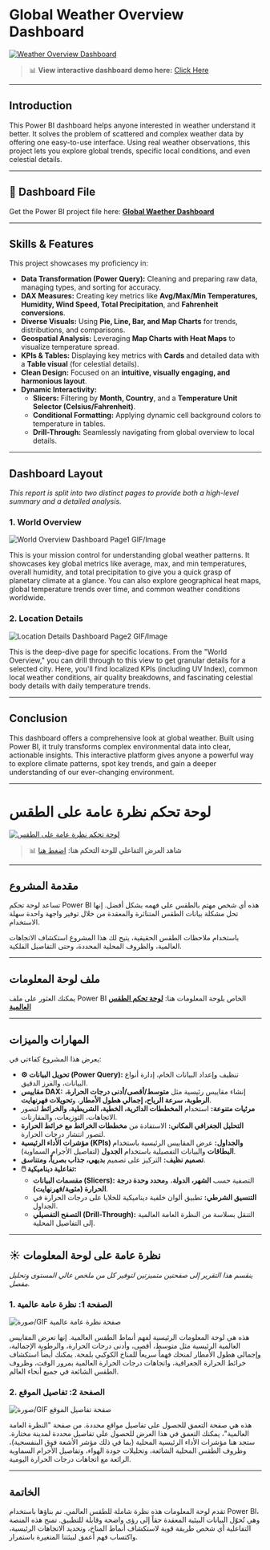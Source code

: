 # Global Weather Overview Dashboard


<a href="https://drive.google.com/file/d/1KNKne9v9ojPId5e-kDISbu5JBmE8xYos/view?usp=sharing" target="_blank">
  <img src="/Users/sarah/Documents/Global Weather EDA - POWER BI/WeatherOverview.gif" alt="Weather Overview Dashboard" style="max-width:100%;">
</a>

> 📊 **View interactive dashboard demo here:** [Click Here](https://drive.google.com/file/d/1wAYhASo5g8RRpCqWGA8V3gGpB3qy1Uo_/view?usp=sharing)

---
##  Introduction

This Power BI dashboard helps anyone interested in weather understand it better. It solves the problem of scattered and complex weather data by offering one easy-to-use interface. Using real weather observations, this project lets you explore global trends, specific local conditions, and even celestial details.


---

## 📁 Dashboard File

Get the Power BI project file here: **[Global Waether Dashboard](<GlobalWatherDashboard.pbix>)** 

---

## Skills & Features

This project showcases my proficiency in:

* **Data Transformation (Power Query):** Cleaning and preparing raw data, managing types, and sorting for accuracy.
* **DAX Measures:** Creating key metrics like **Avg/Max/Min Temperatures, Humidity, Wind Speed, Total Precipitation**, and **Fahrenheit conversions**.
* **Diverse Visuals:** Using **Pie, Line, Bar, and Map Charts** for trends, distributions, and comparisons.
* **Geospatial Analysis:** Leveraging **Map Charts with Heat Maps** to visualize temperature spread.
* **KPIs & Tables:** Displaying key metrics with **Cards** and detailed data with a **Table visual** (for celestial details).
* **Clean Design:** Focused on an **intuitive, visually engaging, and harmonious layout**.
* **Dynamic Interactivity:**
    * **Slicers:** Filtering by **Month, Country**, and a **Temperature Unit Selector (Celsius/Fahrenheit)**.
    * **Conditional Formatting:** Applying dynamic cell background colors to temperature in tables.
    * **Drill-Through:** Seamlessly navigating from global overview to local details.

---

## Dashboard Layout

*This report is split into two distinct pages to provide both a high-level summary and a detailed analysis.*

### **1. World Overview**

![World Overview Dashboard Page1 GIF/Image](Dashboard1.png)

This is your mission control for understanding global weather patterns. It showcases key global metrics like average, max, and min temperatures, overall humidity, and total precipitation to give you a quick grasp of planetary climate at a glance. You can also explore geographical heat maps, global temperature trends over time, and common weather conditions worldwide.


### **2. Location Details**
![Location Details Dashboard Page2 GIF/Image](dashboard2.png)

This is the deep-dive page for specific locations. From the "World Overview," you can drill through to this view to get granular details for a selected city. Here, you'll find localized KPIs (including UV Index), common local weather conditions, air quality breakdowns, and fascinating celestial body details with daily temperature trends.

----

##  Conclusion

This dashboard offers a comprehensive look at global weather. Built using Power BI, it truly transforms complex environmental data into clear, actionable insights. This interactive platform gives anyone a powerful way to explore climate patterns, spot key trends, and gain a deeper understanding of our ever-changing environment.

---

#  لوحة تحكم نظرة عامة على الطقس

<a href="https://drive.google.com/file/d/1KNKne9v9ojPId5e-kDISbu5JBmE8xYos/view?usp=sharing" target="_blank">
  <img src="/Users/sarah/Documents/Global Weather EDA - POWER BI/WeatherOverview.gif" alt="لوحة تحكم نظرة عامة على الطقس" style="max-width:100%;">
</a>

> 📊 **شاهد العرض التفاعلي للوحة التحكم هنا:** [اضغط هنا](https://drive.google.com/file/d/1wAYhASo5g8RRpCqWGA8V3gGpB3qy1Uo_/view?usp=sharing)

---

##  مقدمة المشروع

تساعد لوحة تحكم Power BI هذه أي شخص مهتم بالطقس على فهمه بشكل أفضل. إنها تحل مشكلة بيانات الطقس المتناثرة والمعقدة من خلال توفير 
واجهة واحدة سهلة الاستخدام. 

باستخدام ملاحظات الطقس الحقيقية، يتيح لك هذا المشروع استكشاف الاتجاهات العالمية، والظروف المحلية المحددة، وحتى التفاصيل الفلكية.


---

##  ملف لوحة المعلومات

يمكنك العثور على ملف Power BI الخاص بلوحة المعلومات هنا: **[لوحة تحكم الطقس العالمية](GlobalWeatherDashboard.pbix)**

---

##  المهارات والميزات

يعرض هذا المشروع كفاءتي في:

* **⚙️ تحويل البيانات (Power Query):** تنظيف وإعداد البيانات الخام، إدارة أنواع البيانات، والفرز الدقيق.
* **مقاييس DAX:** إنشاء مقاييس رئيسية مثل **متوسط/أقصى/أدنى درجات الحرارة، الرطوبة، سرعة الرياح، إجمالي هطول الأمطار**، و**تحويلات فهرنهايت**.
* **مرئيات متنوعة:** استخدام **المخططات الدائرية، الخطية، الشريطية، والخرائط** لتصور الاتجاهات، التوزيعات، والمقارنات.
* **التحليل الجغرافي المكاني:** الاستفادة من **مخططات الخرائط مع خرائط الحرارة** لتصور انتشار درجات الحرارة.
* **مؤشرات الأداء الرئيسية (KPIs) والجداول:** عرض المقاييس الرئيسية باستخدام **البطاقات** والبيانات التفصيلية باستخدام **الجدول** (لتفاصيل الأجرام السماوية).
* **تصميم نظيف:** التركيز على تصميم **بديهي، جذاب بصرياً، ومتناسق**.
* **🖱️ تفاعلية ديناميكية:**
    * **مقسمات البيانات (Slicers):** التصفية حسب **الشهر، الدولة**، و**محدد وحدة درجة الحرارة (مئوية/فهرنهايت)**.
    * **التنسيق الشرطي:** تطبيق ألوان خلفية ديناميكية للخلايا على درجات الحرارة في الجداول.
    * **التصفح التفصيلي (Drill-Through):** التنقل بسلاسة من النظرة العامة العالمية إلى التفاصيل المحلية.

---

## ☀️ نظرة عامة على لوحة المعلومات

*ينقسم هذا التقرير إلى صفحتين متميزتين لتوفير كل من ملخص عالي المستوى وتحليل مفصل.*

### **1. الصفحة 1: نظرة عامة عالمية**

![صورة/GIF صفحة نظرة عامة عالمية](Dashboard1.png)

هذه هي لوحة المعلومات الرئيسية لفهم أنماط الطقس العالمية. إنها تعرض المقاييس العالمية الرئيسية مثل متوسط، أقصى، وأدنى درجات الحرارة، والرطوبة الإجمالية، وإجمالي هطول الأمطار لمنحك فهماً سريعاً للمناخ الكوكبي بلمحة. يمكنك أيضاً استكشاف خرائط الحرارة الجغرافية، واتجاهات درجات الحرارة العالمية بمرور الوقت، وظروف الطقس الشائعة في جميع أنحاء العالم.

### **2. الصفحة 2: تفاصيل الموقع**

![صورة/GIF صفحة تفاصيل الموقع](dashboard2.png)

هذه هي صفحة التعمق للحصول على تفاصيل مواقع محددة. من صفحة "النظرة العامة العالمية"، يمكنك التعمق في هذا العرض للحصول على تفاصيل محددة لمدينة مختارة. 
ستجد هنا مؤشرات الأداء الرئيسية المحلية (بما في ذلك مؤشر الأشعة فوق البنفسجية)، وظروف الطقس المحلية الشائعة، وتحليلات جودة الهواء، وتفاصيل الأجرام السماوية الرائعة مع اتجاهات درجات الحرارة اليومية.

---

##  الخاتمة

تقدم لوحة المعلومات هذه نظرة شاملة للطقس العالمي. تم بناؤها باستخدام Power BI، وهي تُحوّل البيانات البيئية المعقدة حقاً إلى رؤى واضحة وقابلة للتطبيق. تمنح هذه المنصة التفاعلية أي شخص طريقة قوية لاستكشاف أنماط المناخ، وتحديد الاتجاهات الرئيسية، واكتساب فهم أعمق لبيئتنا المتغيرة باستمرار.